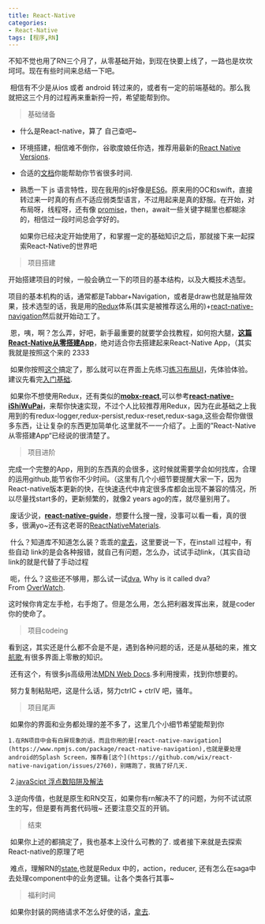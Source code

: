 ```yaml
---
title: React-Native
categories:
- React-Native
tags: [程序,RN]
---
```


​	不知不觉也用了RN三个月了，从零基础开始，到现在快要上线了，一路也是坎坎坷坷。现在有些时间来总结一下吧。

​	相信有不少是从ios 或者 android 转过来的，或者有一定的前端基础的。那么我就把这三个月的过程再来重新捋一捋，希望能帮到你。
<!-- more -->
> 基础储备

* 什么是React-native，算了 自己查吧~

* 环境搭建，相信难不倒你，谷歌度娘任你选，推荐用最新的[React Native Versions](https://facebook.github.io/react-native/versions).
* 合适的[文档](https://reactnative.cn/docs/0.51/getting-started.html)你能帮助你节省很多时间.

* 熟悉一下 js 语言特性，现在我用的js好像是[ES6](http://es6.ruanyifeng.com/#README)。原来用的OC和swift，直接转过来一时真的有点不适应弱类型语言，不过用起来是真的舒服。在开始，对布局呀，线程呀，还有像 [promise](http://es6.ruanyifeng.com/#docs/promise)，then，await一些关键字糊里也都糊涂的，相信过一段时间总会学好的。

  如果你已经决定开始使用了，和掌握一定的基础知识之后，那就接下来一起探索React-Native的世界吧

> 项目搭建

​	开始搭建项目的时候，一般会确立一下的项目的基本结构，以及大概技术选型。

​	项目的基本机构的话，通常都是Tabbar+Navigation，或者是draw也就是抽屉效果，技术选型的话，我是用的[Redux](https://cn.redux.js.org/)体系(其实是被推荐这么用的)+[react-native-navigation](https://www.npmjs.com/package/react-native-navigation)然后就开始动工了。

​	恩，咦，啊？怎么弄，好吧，新手最重要的就要学会找教程，如何抱大腿，[**这篇React-Native从零搭建App**](https://juejin.im/post/5a9f93d96fb9a028d2077c19)，绝对适合你去搭建起来React-Native App，（其实我就是按照这个来的 2333

​	如果你按照[这个](https://juejin.im/post/5a9f93d96fb9a028d2077c19)搞定了，那么就可以在界面上先练习[练习布局UI](https://reactnative.cn/docs/0.51/layout-with-flexbox.html#content)，先体验体验。建议先看完[入门基础](https://reactnative.cn/docs/0.51/layout-with-flexbox.html#content).

​	如果你不想使用Redux，还有类似的[**mobx-react**](https://github.com/mobxjs/mobx-react),可以参考[**react-native-iShiWuPai**](https://github.com/ljunb/react-native-iShiWuPai)，来帮你快速实现，不过个人比较推荐用Redux，因为在此基础之上我用到的有redux-logger,redux-persist,redux-reset,redux-saga,这些会帮你做很多东西，让让复杂的东西更加简单化.这里就不一一介绍了。上面的”React-Native从零搭建App“已经说的很清楚了。

> 项目进阶

​	完成一个完整的App，用到的东西真的会很多，这时候就需要学会如何找库，合理的运用github,能节省你不少时间。（这里有几个小细节要提醒大家一下，因为React-native版本更新的快，在快速迭代中肯定很多库都会出现不兼容的情况，所以尽量找start多的，更新频繁的，就像2 years ago的库，就尽量别用了。

​	废话少说，[**react-native-guide**](https://github.com/reactnativecn/react-native-guide#%E5%9B%BE%E4%B9%A6)，想要什么搜一搜，没事可以看一看，真的很多，很满yo~还有这老哥的[ReactNativeMaterials](https://github.com/LeoMobileDeveloper/ReactNativeMaterials).

​	什么？知道库不知道怎么装？乖乖的[拿去](https://reactnative.cn/docs/0.51/linking-libraries-ios.html#content)，这里要说一下，在install 过程中，有些自动 link的是会各种报错，就自己有问题，怎么办，试试手动link，（其实自动link的就是代替了手动过程

​	呃，什么？这些还不够用，那么试一试[dva](https://github.com/dvajs/dva/issues/1), Why is it called dva? From [OverWatch](http://ow.blizzard.cn/heroes/dva).

​	这时候你肯定左手枪，右手炮了。但是怎么用，怎么把利器发挥出来，就是coder你的使命了。

> 项目codeing

​	看到这，其实还是什么都不会是不是，遇到各种问题的话，还是从基础的来，推文[航歌](http://www.hangge.com/blog/cache/category_76_1.html),有很多界面上零散的知识。

​	还有这个，有很多js高级用法[MDN Web Docs](https://developer.mozilla.org/en-US/docs/Web/API/WindowOrWorkerGlobalScope/setTimeout).多利用搜索，找到你想要的。

​	努力复制粘贴吧，这是什么话，努力ctrlC + ctrlV 吧，骚年。

> 项目尾声

​	如果你的界面和业务都处理的差不多了，这里几个小细节希望能帮到你

 	1.在RN项目中会有白屏现象的话，而且你用的是[react-native-navigation](https://www.npmjs.com/package/react-native-navigation),也就是要处理android的Splash Screen，推荐看[这个](https://github.com/wix/react-native-navigation/issues/2760)，别瞎跑了，我搞了好几天.

​       2.[javaScipt 浮点数陷阱及解法](https://github.com/camsong/blog/issues/9)

​	3.逆向传值，也就是原生和RN交互，如果你有rn解决不了的问题，为何不试试原生的写，但是要有两套代码哦~ 还要注意交互的开销。

> 结束

​	如果你上述的都搞定了，我也基本上没什么可教的了. 或者接下来就是去探索React-native的原理了吧

​	难点，理解RN的[state](https://reactnative.cn/docs/0.51/state.html#content),也就是Redux 中的，action，reducer, 还有怎么在saga中去处理component中的业务逻辑。让各个类各行其事~

> 福利时间

​	如果你封装的网络请求不怎么好使的话，[拿去](https://github.com/GodVampire/React-Native-fetch).

​	



 



​	